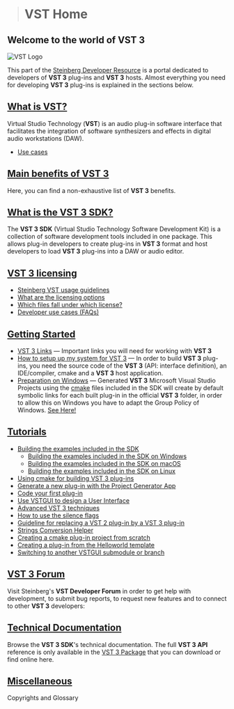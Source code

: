 ># VST Home

## Welcome to the world of VST 3

![VST Logo](../resources/VST_logo_white.png)

This part of the [Steinberg Developer Resource](https://developer.steinberg.help/display/SDH/Steinberg+Developer+Resource) is a portal dedicated to developers of **VST 3** plug-ins and **VST 3** hosts. Almost everything you need for developing **VST 3** plug-ins is explained in the sections below.

## [What is VST?](What+is+VST/Index.md)

Virtual Studio Technology (**VST**) is an audio plug-in software interface that facilitates the integration of software synthesizers and effects in digital audio workstations (DAW).

- [Use cases](What+is+VST/Use+cases.md)

## [Main benefits of VST 3](Main+benefits+of+VST+3/Index.md)

Here, you can find a non-exhaustive list of **VST 3** benefits.

## [What is the VST 3 SDK?](What+is+the+VST+3+SDK/Index.md)

The **VST 3 SDK** (Virtual Studio Technology Software Development Kit) is a collection of software development tools included in one package. This allows plug-in developers to create plug-ins in **VST 3** format and host developers to load **VST 3** plug-ins into a DAW or audio editor.

## [VST 3 licensing](VST+3+Licensing/Index.md)

- [Steinberg VST usage guidelines](VST+3+Licensing/Usage+guidelines.md)
- [What are the licensing options](VST+3+Licensing/What+are+the+licensing+options.md)
- [Which files fall under which license?](VST+3+Licensing/Which+files+fall+under+which+license.md)
- [Developer use cases (FAQs)](VST+3+Licensing/Developer+use+cases.md)

## [Getting Started](Getting+Started/Index.md)

- [VST 3 Links](Getting+Started/Links.md) — Important links you will need for working with **VST 3**
- [How to setup up my system for VST 3](Getting+Started/How+to+setup+my+system.md) — In order to build **VST 3** plug-ins, you need the source code of the **VST 3** (API: interface definition), an IDE/compiler, cmake and a **VST 3** host application.
- [Preparation on Windows](Getting+Started/Preparation+on+Windows.md) — Generated **VST 3** Microsoft Visual Studio Projects using the [cmake](<https://cmake.org/>) files included in the SDK will create by default symbolic links for each built plug-in in the official **VST 3** folder, in order to allow this on Windows you have to adapt the Group Policy of Windows. [See Here!](Getting+Started/Preparation+on+Windows.md)

## [Tutorials](Tutorials/Index.md)

- [Building the examples included in the SDK](Tutorials/Building+the+examples/Index.md)
  - [Building the examples included in the SDK on Windows](Tutorials/Building+the+examples/Building+the+examples+included+in+the+SDK+Windows.md)
  - [Building the examples included in the SDK on macOS](Tutorials/Building+the+examples/Building+the+examples+included+in+the+SDK+macOS.md)
  - [Building the examples included in the SDK on Linux](Tutorials/Building+the+examples/Building+the+examples+included+in+the+SDK+Linux.md)
- [Using cmake for building VST 3 plug-ins](Tutorials/Using+cmake+for+building+plug-ins.md)
- [Generate a new plug-in with the Project Generator App](Tutorials/Generate+new+plug-in+with+Project+Generator.md)
- [Code your first plug-in](Tutorials/Code+your+first+plug-in.md)
- [Use VSTGUI to design a User Interface](Tutorials/Use+VSTGUI+to+design+a+UI.md)
- [Advanced VST 3 techniques](Tutorials/Advanced+VST+3+techniques.md)
- [How to use the silence flags](Tutorials/How+to+use+the+silence+flags.md)
- [Guideline for replacing a VST 2 plug-in by a VST 3 plug-in](Tutorials/Guideline+for+VST3+replacing+VST2.md)
- [Strings Conversion Helper](Tutorials/Strings+Conversion+Helper.md)
- [Creating a cmake plug-in project from scratch](Tutorials/Creating+a+plug-in+from+scratch.md)
- [Creating a plug-in from the Helloworld template](Tutorials/Creating+a+plug-in+from+the+Helloworld+template.md)
- [Switching to another VSTGUI submodule or branch](Tutorials/Switching+to+another-VSTGUI+submodule+or+branch.md)

## [VST 3 Forum](Forum/Index.md)

Visit Steinberg's **VST Developer Forum** in order to get help with development, to submit bug reports, to request new features and to connect to other **VST 3** developers:

## [Technical Documentation](Technical+Documentation/Index.md)

Browse the **VST 3 SDK**'s technical documentation. The full **VST 3 API** reference is only available in the [VST 3 Package](Getting+Started/Links.md) that you can download or find online here.

## [Miscellaneous](Miscellaneous/Index.md)

Copyrights and Glossary
